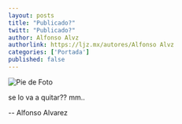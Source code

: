```yaml
---
layout: posts
title: "Publicado?"
twitt: "Publicado?"
author: Alfonso Alvz
authorlink: https://ljz.mx/autores/Alfonso Alvz
categories: ['Portada']
published: false
---
```

![Pie de Foto](http://i.imgur.com/kwUkHFzm.jpg)

se lo va a quitar?? mm..

-- 
Alfonso Alvarez

